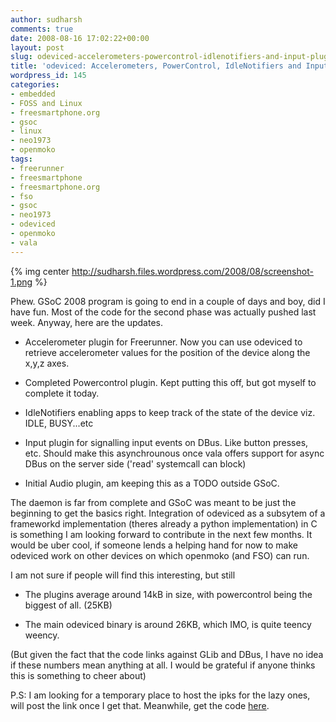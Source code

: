 ```yaml
---
author: sudharsh
comments: true
date: 2008-08-16 17:02:22+00:00
layout: post
slug: odeviced-accelerometers-powercontrol-idlenotifiers-and-input-plugins
title: 'odeviced: Accelerometers, PowerControl, IdleNotifiers and Input plugins'
wordpress_id: 145
categories:
- embedded
- FOSS and Linux
- freesmartphone.org
- gsoc
- linux
- neo1973
- openmoko
tags:
- freerunner
- freesmartphone
- freesmartphone.org
- fso
- gsoc
- neo1973
- odeviced
- openmoko
- vala
---
```


{% img center http://sudharsh.files.wordpress.com/2008/08/screenshot-1.png %}

Phew. GSoC 2008 program is going to end in a couple of days and boy, did I have fun. Most of the code for the second phase was actually pushed last week. Anyway, here are the updates.



	
  * Accelerometer plugin for Freerunner. Now you can use odeviced to retrieve accelerometer values for the position of the device along the x,y,z axes.

	
  * Completed Powercontrol plugin. Kept putting this off, but got myself to complete it today.

	
  * IdleNotifiers enabling apps to keep track of the state of the device viz. IDLE, BUSY...etc

	
  * Input plugin for signalling input events on DBus. Like button presses, etc. Should make this asynchrounous once vala offers support for async DBus on the server side ('read' systemcall can block)

	
  * Initial Audio plugin, am keeping this as a TODO outside GSoC.


The daemon is far from complete and GSoC was meant to be just the beginning to get the basics right. Integration of odeviced as a subsytem of a frameworkd implementation (theres already a python implementation) in C is something I am looking forward to contribute in the next few months. It would be uber cool, if someone lends a helping hand for now to make odeviced work on other devices on which openmoko (and FSO) can run.

I am not sure if people will find this interesting, but still

	
  * The plugins average around 14kB in size, with powercontrol being the biggest of all. (25KB)

	
  * The main odeviced binary is around 26KB, which IMO, is quite teency weency.


(But given the fact that the code links against GLib and DBus, I have no idea if these numbers mean anything at all. I would be grateful if anyone thinks this is something to cheer about)

P.S: I am looking for a temporary place to host the ipks for the lazy ones, will post the link once I get that. Meanwhile, get the code [here](http://git.freesmartphone.org/?p=openmoko-gsoc2008.git;a=summary).
